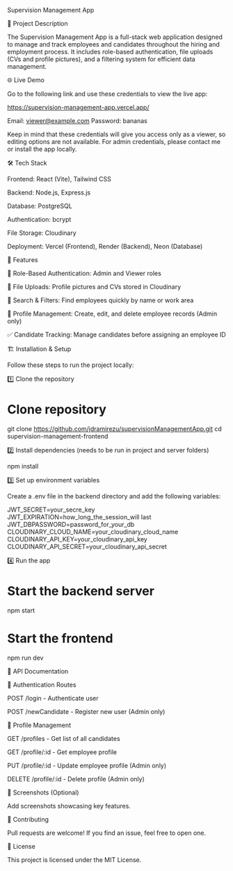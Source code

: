 Supervision Management App

📌 Project Description

The Supervision Management App is a full-stack web application designed to manage and track employees and candidates throughout the hiring and employment process. It includes role-based authentication, file uploads (CVs and profile pictures), and a filtering system for efficient data management.

🌐 Live Demo

Go to the following link and use these credentials to view the live app:

https://supervision-management-app.vercel.app/

Email: viewer@example.com
Password: bananas

Keep in mind that these credentials will give you access only as a viewer, so editing options are not available. For admin credentials, please contact me or install the app locally.

🛠 Tech Stack

Frontend: React (Vite), Tailwind CSS

Backend: Node.js, Express.js

Database: PostgreSQL

Authentication: bcrypt

File Storage: Cloudinary

Deployment: Vercel (Frontend), Render (Backend), Neon (Database)

🚀 Features

🏢 Role-Based Authentication: Admin and Viewer roles

📄 File Uploads: Profile pictures and CVs stored in Cloudinary

🔎 Search & Filters: Find employees quickly by name or work area

📝 Profile Management: Create, edit, and delete employee records (Admin only)

✅ Candidate Tracking: Manage candidates before assigning an employee ID

🏗 Installation & Setup

Follow these steps to run the project locally:

1️⃣ Clone the repository

# Clone repository
git clone https://github.com/jdramirezu/supervisionManagementApp.git
cd supervision-management-frontend


2️⃣ Install dependencies (needs to be run in project and server folders)

npm install

3️⃣ Set up environment variables

Create a .env file in the backend directory and add the following variables:

JWT_SECRET=your_secre_key
JWT_EXPIRATION=how_long_the_session_will last
JWT_DBPASSWORD=password_for_your_db
CLOUDINARY_CLOUD_NAME=your_cloudinary_cloud_name
CLOUDINARY_API_KEY=your_cloudinary_api_key
CLOUDINARY_API_SECRET=your_cloudinary_api_secret


4️⃣ Run the app

# Start the backend server
npm start

# Start the frontend
npm run dev

📡 API Documentation

🔹 Authentication Routes

POST /login - Authenticate user

POST /newCandidate - Register new user (Admin only)

🔹 Profile Management

GET /profiles - Get list of all candidates

GET /profile/:id - Get employee profile

PUT /profile/:id - Update employee profile (Admin only)

DELETE /profile/:id - Delete profile (Admin only)

📸 Screenshots (Optional)

Add screenshots showcasing key features.


🤝 Contributing

Pull requests are welcome! If you find an issue, feel free to open one.

📜 License

This project is licensed under the MIT License.